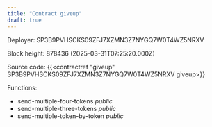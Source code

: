 ```yaml
---
title: "Contract giveup"
draft: true
---
```

Deployer: SP3B9PVHSCKS09ZFJ7XZMN3Z7NYGQ7W0T4WZ5NRXV


 



Block height: 878436 (2025-03-31T07:25:20.000Z)

Source code: {{<contractref "giveup" SP3B9PVHSCKS09ZFJ7XZMN3Z7NYGQ7W0T4WZ5NRXV giveup>}}

Functions:

* send-multiple-four-tokens _public_
* send-multiple-three-tokens _public_
* send-multiple-token-by-token _public_
